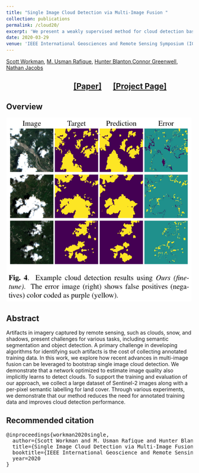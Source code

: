```yaml
---
title: "Single Image Cloud Detection via Multi-Image Fusion "
collection: publications
permalink: /cloud20/
excerpt: 'We present a weakly supervised method for cloud detection based on multi-image fusion'
date: 2020-03-29
venue: 'IEEE International Geosciences and Remote Sensing Symposium (IGARSS)'
---
```


[Scott Workman](http://cs.uky.edu/~scott/), [M. Usman Rafique](http://urafique.com), [Hunter Blanton](hblanton.github.io/),[Connor Greenwell](https://connorgreenwell.com/), [Nathan Jacobs](https://jacobsn.github.io/)

##  &emsp;  &emsp; &emsp;  &emsp; &emsp;  &emsp;   &emsp; [[Paper]](https://arxiv.org/abs/2007.15144)   &emsp;     [[Project Page]](http://cs.uky.edu/~scott/research/artifact/)

## Overview
<img src="/images/single_cloud.png" alt="overview" width="500"/>

## Abstract
Artifacts in imagery captured by remote sensing, such as clouds, snow, and shadows, present challenges for various tasks, including semantic segmentation and object detection. A primary challenge in developing algorithms for identifying such artifacts is the cost of collecting annotated training data. In this work, we explore how recent advances in multi-image fusion can be leveraged to bootstrap single image cloud detection. We demonstrate that a network optimized to estimate image quality also implicitly learns to detect clouds. To support the training and evaluation of our approach, we collect a large dataset of Sentinel-2 images along with a per-pixel semantic labelling for land cover. Through various experiments, we demonstrate that our method reduces the need for annotated training data and improves cloud detection performance. 

## Recommended citation
<pre>
@inproceedings{workman2020single,
  author={Scott Workman and M. Usman Rafique and Hunter Blanton and Connor Greenwell and Nathan Jacobs},
  title={Single Image Cloud Detection via Multi-Image Fusion},
  booktitle={IEEE International Geoscience and Remote Sensing Symposium (IGARSS)},
  year=2020
}
</pre>
